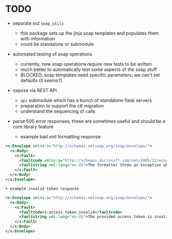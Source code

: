 # TODO

+ separate out `soap_utils`
    + this package sets up the jinja soap templates and populates them
      with information
    + could be standalone or submodule

+ automated testing of soap operations
    + currently, new soap operations require new tests to be written
    + much better to automatically test some aspects of the soap stuff
    + BLOCKED: soap templates need specific parameters, we can't set defaults (it seems?)

+ expose via REST API
    + `api` submodule which has a bunch of standalone flask servers
    + preparation to support the c# migration
    + understand the sequencing of calls

+ parse 500 error responses, these are sometimes useful and should be a core library feature
    + example bad xml formatting response:
```xml
<s:Envelope xmlns:s="http://schemas.xmlsoap.org/soap/envelope/">
  <s:Body>
    <s:Fault>
      <faultcode xmlns:a="http://schemas.microsoft.com/net/2005/12/windowscommunicationfoundation/dispatcher">a:DeserializationFailed</faultcode>
      <faultstring xml:lang="en-US">The formatter threw an exception while trying to deserialize the message: There was an error while trying to deserialize parameter http://www.blaise.com/deploy/2013/03:value. The InnerException message was 'Invalid enum value 'slave' cannot be deserialized into type 'StatNeth.Blaise.Administer.DataContract.Deploy.ServerType'. Ensure that the necessary enum values are present and are marked with EnumMemberAttribute attribute if the type has DataContractAttribute attribute.'.  Please see InnerException for more details.</faultstring>
    </s:Fault>
  </s:Body>
</s:Envelope>
```

    + example invalid token response
```xml
<s:Envelope xmlns:s="http://schemas.xmlsoap.org/soap/envelope/">
  <s:Body>
    <s:Fault>
      <faultcode>s:access_token_invalid</faultcode>
      <faultstring xml:lang="en-US">The provided access token is invalid.</faultstring>
    </s:Fault>
  </s:Body>
</s:Envelope>
```
